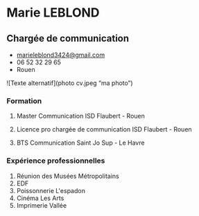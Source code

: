 # Marie LEBLOND 
## Chargée de communication 
* marieleblond3424@gmail.com
* 06 52 32 29 65
* Rouen 

![Texte alternatif](photo cv.jpeg “ma photo”)
### Formation 
1. Master Communication 
ISD Flaubert - Rouen 

2. Licence pro chargée de communication 
ISD Flaubert - Rouen 

3. BTS Communication 
Saint Jo Sup - Le Havre 

### Expérience professionnelles 
1. Réunion des Musées Métropolitains
2. EDF 
3. Poissonnerie L'espadon 
4. Cinéma Les Arts 
5. Imprimerie Vallée 

